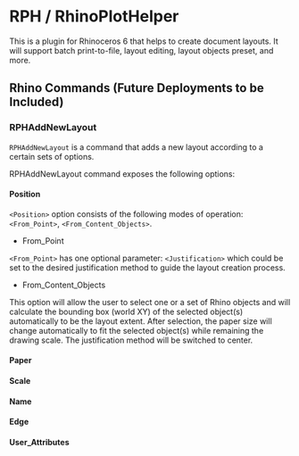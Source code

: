 ﻿# RPH / RhinoPlotHelper
This is a plugin for Rhinoceros 6 that helps to create document layouts.
It will support batch print-to-file, layout editing, layout objects preset, and more.

## Rhino Commands (Future Deployments to be Included)

### RPHAddNewLayout

``RPHAddNewLayout`` is a command that adds a new layout according to a certain sets of options.

RPHAddNewLayout command exposes the following options:

#### Position

``<Position>`` option consists of the following modes of operation: ``<From_Point>``, ``<From_Content_Objects>``.

+ From_Point

``<From_Point>`` has one optional parameter: ``<Justification>`` which could be set to the desired justification method to guide the layout creation process.

+ From_Content_Objects

This option will allow the user to select one or a set of Rhino objects and will calculate the bounding box (world XY) of the selected object(s) automatically to be the layout extent.
After selection, the paper size will change automatically to fit the selected object(s) while remaining the drawing scale. The justification method will be switched to center.

#### Paper

#### Scale

#### Name

#### Edge

#### User_Attributes

